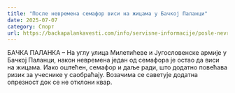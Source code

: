 ```yaml
---
title: "После невремена семафор виси на жицама у Бачкој Паланци"
date: 2025-07-07
category: Спорт
url: https://backapalankavesti.com/info/servisne-informacije/posle-nevremena-semafor-visi-na-zicama-u-backoj-palanci/
---
```


БАЧКА ПАЛАНКА – На углу улица Милетићеве и Југословенске армије у Бачкој Паланци, након невремена један од семафора је остао да виси на жицама. Иако оштећен, семафор и даље ради, што додатно повећава ризик за учеснике у саобраћају. Возачима се саветује додатна опрезност док се не отклони квар.
